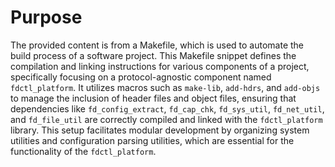 # Purpose
The provided content is from a Makefile, which is used to automate the build process of a software project. This Makefile snippet defines the compilation and linking instructions for various components of a project, specifically focusing on a protocol-agnostic component named `fdctl_platform`. It utilizes macros such as `make-lib`, `add-hdrs`, and `add-objs` to manage the inclusion of header files and object files, ensuring that dependencies like `fd_config_extract`, `fd_cap_chk`, `fd_sys_util`, `fd_net_util`, and `fd_file_util` are correctly compiled and linked with the `fdctl_platform` library. This setup facilitates modular development by organizing system utilities and configuration parsing utilities, which are essential for the functionality of the `fdctl_platform`.
